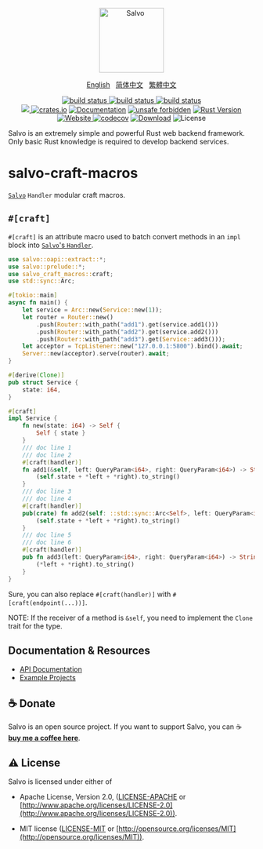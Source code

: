 <div align="center">
<p><img alt="Salvo" width="132" style="max-width:40%;min-width:60px;" src="https://salvo.rs/images/logo-text.svg" /></p>
<p>
    <a href="https://github.com/salvo-rs/salvo/blob/main/README.md">English</a>&nbsp;&nbsp;
    <a href="https://github.com/salvo-rs/salvo/blob/main/README.zh-hans.md">简体中文</a>&nbsp;&nbsp;
    <a href="https://github.com/salvo-rs/salvo/blob/main/README.zh-hant.md">繁體中文</a>
</p>
<p>
<a href="https://github.com/salvo-rs/salvo/actions">
    <img alt="build status" src="https://github.com/salvo-rs/salvo/workflows/ci-linux/badge.svg?branch=main&event=push" />
</a>
<a href="https://github.com/salvo-rs/salvo/actions">
    <img alt="build status" src="https://github.com/salvo-rs/salvo/workflows/ci-macos/badge.svg?branch=main&event=push" />
</a>
<a href="https://github.com/salvo-rs/salvo/actions">
    <img alt="build status" src="https://github.com/salvo-rs/salvo/workflows/ci-windows/badge.svg?branch=main&event=push" />
</a>
<br>
<a href="https://discord.gg/G8KfmS6ByH">
    <img src="https://img.shields.io/discord/1041442427006890014.svg?logo=discord">
</a>
<a href="https://crates.io/crates/salvo"><img alt="crates.io" src="https://img.shields.io/crates/v/salvo" /></a>
<a href="https://docs.rs/salvo"><img alt="Documentation" src="https://docs.rs/salvo/badge.svg" /></a>
<a href="https://github.com/rust-secure-code/safety-dance/"><img alt="unsafe forbidden" src="https://img.shields.io/badge/unsafe-forbidden-success.svg" /></a>
<a href="https://blog.rust-lang.org/2024/07/25/Rust-1.80.0.html"><img alt="Rust Version" src="https://img.shields.io/badge/rust-1.80%2B-blue" /></a>
<br>
<a href="https://salvo.rs">
    <img alt="Website" src="https://img.shields.io/badge/https-salvo.rs-%23f00" />
</a>
<a href="https://codecov.io/gh/salvo-rs/salvo"><img alt="codecov" src="https://codecov.io/gh/salvo-rs/salvo/branch/main/graph/badge.svg" /></a>
<a href="https://crates.io/crates/salvo"><img alt="Download" src="https://img.shields.io/crates/d/salvo.svg" /></a>
<img alt="License" src="https://img.shields.io/crates/l/salvo.svg" />
</p>
</div>

Salvo is an extremely simple and powerful Rust web backend framework. Only basic Rust knowledge is required to develop backend services.

# salvo-craft-macros

[`Salvo`](https://github.com/salvo-rs/salvo) `Handler` modular craft macros.

## `#[craft]`

`#[craft]` is an attribute macro used to batch convert methods in an `impl` block into [`Salvo`'s `Handler`](https://github.com/salvo-rs/salvo).

```rust
use salvo::oapi::extract::*;
use salvo::prelude::*;
use salvo_craft_macros::craft;
use std::sync::Arc;

#[tokio::main]
async fn main() {
    let service = Arc::new(Service::new(1));
    let router = Router::new()
        .push(Router::with_path("add1").get(service.add1()))
        .push(Router::with_path("add2").get(service.add2()))
        .push(Router::with_path("add3").get(Service::add3()));
    let acceptor = TcpListener::new("127.0.0.1:5800").bind().await;
    Server::new(acceptor).serve(router).await;
}

#[derive(Clone)]
pub struct Service {
    state: i64,
}

#[craft]
impl Service {
    fn new(state: i64) -> Self {
        Self { state }
    }
    /// doc line 1
    /// doc line 2
    #[craft(handler)]
    fn add1(&self, left: QueryParam<i64>, right: QueryParam<i64>) -> String {
        (self.state + *left + *right).to_string()
    }
    /// doc line 3
    /// doc line 4
    #[craft(handler)]
    pub(crate) fn add2(self: ::std::sync::Arc<Self>, left: QueryParam<i64>, right: QueryParam<i64>) -> String {
        (self.state + *left + *right).to_string()
    }
    /// doc line 5
    /// doc line 6
    #[craft(handler)]
    pub fn add3(left: QueryParam<i64>, right: QueryParam<i64>) -> String {
        (*left + *right).to_string()
    }
}
```

Sure, you can also replace `#[craft(handler)]` with `#[craft(endpoint(...))]`.

NOTE: If the receiver of a method is `&self`, you need to implement the `Clone` trait for the type.

## Documentation & Resources

- [API Documentation](https://docs.rs/salvo-craft)
- [Example Projects](https://github.com/salvo-rs/salvo/tree/main/examples)

## ☕ Donate

Salvo is an open source project. If you want to support Salvo, you can ☕ [**buy me a coffee here**](https://ko-fi.com/chrislearn).

## ⚠️ License

Salvo is licensed under either of

- Apache License, Version 2.0, ([LICENSE-APACHE](LICENSE-APACHE) or [http://www.apache.org/licenses/LICENSE-2.0](http://www.apache.org/licenses/LICENSE-2.0)).

- MIT license ([LICENSE-MIT](LICENSE-MIT) or [http://opensource.org/licenses/MIT](http://opensource.org/licenses/MIT)).
